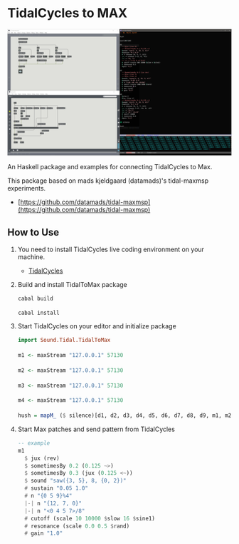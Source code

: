 # TidalCycles to MAX

![screen.jpg](./screen.jpg)

An Haskell package and examples for connecting TidalCycles to Max. 

This package based on mads kjeldgaard (datamads)'s tidal-maxmsp experiments.

- [https://github.com/datamads/tidal-maxmsp](https://github.com/datamads/tidal-maxmsp)

## How to Use

1. You need to install TidalCycles live coding environment on your machine.

   - [TidalCycles](https://tidalcycles.org/)

2. Build and install TidalToMax package

   ```shell
   cabal build
   
   cabal install
   ```

3. Start TidalCycles on your editor and initialize package

   ```haskell
   import Sound.Tidal.TidalToMax
   
   m1 <- maxStream "127.0.0.1" 57130
   
   m2 <- maxStream "127.0.0.1" 57130
   
   m3 <- maxStream "127.0.0.1" 57130
   
   m4 <- maxStream "127.0.0.1" 57130
   
   hush = mapM_ ($ silence)[d1, d2, d3, d4, d5, d6, d7, d8, d9, m1, m2, m3, m4]
   ```

4. Start Max patches and send pattern from TidalCycles

   ```haskell
   -- example
   m1
     $ jux (rev)
     $ sometimesBy 0.2 (0.125 ~>)
     $ sometimesBy 0.3 (jux (0.125 <~))
     $ sound "saw({3, 5}, 8, {0, 2})"
     # sustain "0.05 1.0"
     # n "{0 5 9}%4"
     |-| n "{12, 7, 0}"
     |-| n "<0 4 5 7>/8"
     # cutoff (scale 10 10000 $slow 16 $sine1)
     # resonance (scale 0.0 0.5 $rand)
     # gain "1.0"
   ```

   